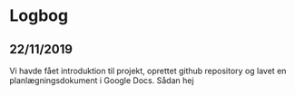 # Logbog

## 22/11/2019
Vi havde fået introduktion til projekt, oprettet github repository og lavet en planlægningsdokument i Google Docs.
Sådan
hej